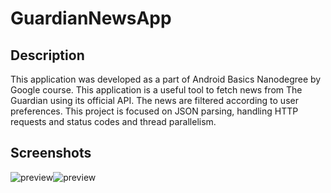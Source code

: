 # GuardianNewsApp
## Description
This application was developed as a part of Android Basics Nanodegree by Google course. This application is a useful tool to fetch news from The Guardian using its official API. 
The news are filtered according to user preferences. 
This project is focused on JSON parsing, handling HTTP requests and status codes and thread parallelism. 
## Screenshots
![preview](../master/Screenshot_1566854145.png "GuardianNewsApp")![preview](../master/Screenshot_1566854166.png "GuardianNewsApp")
